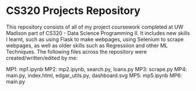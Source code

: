 # CS320 Projects Repository

This repository consists of all of my project coursework completed at UW Madison part of CS320 - Data Science Programming II. It includes new skills I learnt, such as using Flask to make webpages, using Selenium to scrape webpages, as well as older skills such as Regressiion and other ML Techniques. The following files across the repository were created/written/edited by me: 

MP1: mp1.ipynb
MP2: mp2.ipynb, search.py, loans.py
MP3: scrape.py
MP4: main.py, index.html, edgar_utils.py, dashboard.svg
MP5: mp5.ipynb
MP6: main.py
